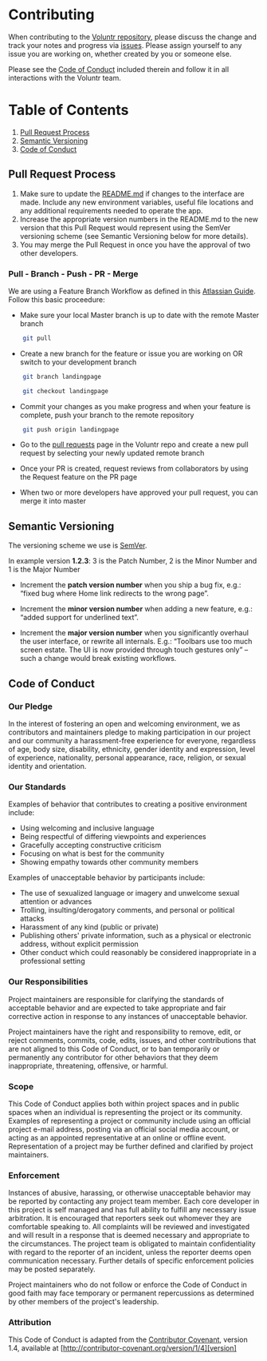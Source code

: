 # Contributing

When contributing to the [Voluntr repository](https://github.com/hendricksonsarahl/voluntr), please discuss the change and track your notes and progress via [issues](https://github.com/hendricksonsarahl/voluntr/issues). Please assign yourself to any issue you are working on, whether created by you or someone else.

Please see the [Code of Conduct](#code-of-conduct) included therein and follow it in all interactions with the Voluntr team.

# Table of Contents
1. [Pull Request Process](#pull-request-process)
2. [Semantic Versioning](#semantic-versioning)
3. [Code of Conduct](#code-of-conduct)

## Pull Request Process

1. Make sure to update the [README.md](https://github.com/hendricksonsarahl/voluntr/blob/master/README.md) if changes to the interface are made. Include any new environment 
   variables, useful file locations and any additional requirements needed to operate the app.
2. Increase the appropriate version numbers in the README.md to the new version that this
   Pull Request would represent using the SemVer versioning scheme (see Semantic Versioning below for more details). 
3. You may merge the Pull Request in once you have the approval of two other developers.

### Pull - Branch - Push - PR - Merge

We are using a Feature Branch Workflow as defined in this [Atlassian Guide](https://www.atlassian.com/git/tutorials/comparing-workflows#feature-branch-workflow). Follow this basic proceedure:

- Make sure your local Master branch is up to date with the remote Master branch

```sh
  	git pull
```
- Create a new branch for the feature or issue you are working on OR switch to your development branch

```sh
	git branch landingpage
```
```sh
	git checkout landingpage
```
- Commit your changes as you make progress and when your feature is complete, push your branch to the remote repository

```sh
	git push origin landingpage
```
- Go to the [pull requests](https://github.com/hendricksonsarahl/voluntr/pulls) page in the Voluntr repo and create a new pull request by selecting your newly updated remote branch

- Once your PR is created, request reviews from collaborators by using the Request feature on the PR page 

- When two or more developers have approved your pull request, you can merge it into master


## Semantic Versioning


The versioning scheme we use is [SemVer](http://semver.org/).

In example version **1.2.3**: 3 is the Patch Number, 2 is the Minor Number and 1 is the Major Number

* Increment the **patch version number** when you ship a bug fix, e.g.: “fixed bug where Home link redirects to the wrong page”.

* Increment the **minor version number** when adding a new feature, e.g.: “added support for underlined text”.

* Increment the **major version number** when you significantly overhaul the user interface, or rewrite all internals. E.g.: “Toolbars use too much screen estate. The UI is now provided through touch gestures only” – such a change would break existing workflows.


## Code of Conduct

### Our Pledge

In the interest of fostering an open and welcoming environment, we as
contributors and maintainers pledge to making participation in our project and
our community a harassment-free experience for everyone, regardless of age, body
size, disability, ethnicity, gender identity and expression, level of experience,
nationality, personal appearance, race, religion, or sexual identity and
orientation.

### Our Standards

Examples of behavior that contributes to creating a positive environment
include:

* Using welcoming and inclusive language
* Being respectful of differing viewpoints and experiences
* Gracefully accepting constructive criticism
* Focusing on what is best for the community
* Showing empathy towards other community members

Examples of unacceptable behavior by participants include:

* The use of sexualized language or imagery and unwelcome sexual attention or
advances
* Trolling, insulting/derogatory comments, and personal or political attacks
* Harassment of any kind (public or private)
* Publishing others' private information, such as a physical or electronic
  address, without explicit permission
* Other conduct which could reasonably be considered inappropriate in a
  professional setting

### Our Responsibilities

Project maintainers are responsible for clarifying the standards of acceptable
behavior and are expected to take appropriate and fair corrective action in
response to any instances of unacceptable behavior.

Project maintainers have the right and responsibility to remove, edit, or
reject comments, commits, code, edits, issues, and other contributions
that are not aligned to this Code of Conduct, or to ban temporarily or
permanently any contributor for other behaviors that they deem inappropriate,
threatening, offensive, or harmful.

### Scope

This Code of Conduct applies both within project spaces and in public spaces
when an individual is representing the project or its community. Examples of
representing a project or community include using an official project e-mail
address, posting via an official social media account, or acting as an appointed
representative at an online or offline event. Representation of a project may be
further defined and clarified by project maintainers.

### Enforcement

Instances of abusive, harassing, or otherwise unacceptable behavior may be
reported by contacting any project team member. Each core developer in this project is self managed and has full ability to fulfill any necessary issue arbitration. It is encouraged that reporters seek out whomever they are comfortable speaking to. All
complaints will be reviewed and investigated and will result in a response that
is deemed necessary and appropriate to the circumstances. The project team is
obligated to maintain confidentiality with regard to the reporter of an incident, unless the reporter deems open communication necessary.
Further details of specific enforcement policies may be posted separately.

Project maintainers who do not follow or enforce the Code of Conduct in good
faith may face temporary or permanent repercussions as determined by other
members of the project's leadership.

### Attribution

This Code of Conduct is adapted from the [Contributor Covenant][homepage], version 1.4,
available at [http://contributor-covenant.org/version/1/4][version]

[homepage]: http://contributor-covenant.org
[version]: http://contributor-covenant.org/version/1/4/